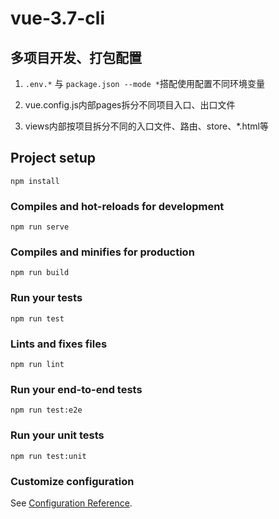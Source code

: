 # vue-3.7-cli
## 多项目开发、打包配置
1. `.env.*` 与 `package.json --mode *`搭配使用配置不同环境变量

2. vue.config.js内部pages拆分不同项目入口、出口文件

3. views内部按项目拆分不同的入口文件、路由、store、*.html等


## Project setup
```
npm install
```

### Compiles and hot-reloads for development
```
npm run serve
```

### Compiles and minifies for production
```
npm run build
```

### Run your tests
```
npm run test
```

### Lints and fixes files
```
npm run lint
```

### Run your end-to-end tests
```
npm run test:e2e
```

### Run your unit tests
```
npm run test:unit
```

### Customize configuration
See [Configuration Reference](https://cli.vuejs.org/config/).
